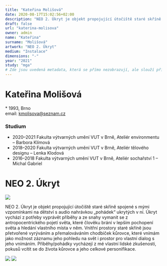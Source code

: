 ```yaml
---
title: "Kateřina Molišová"
date: 2020-08-17T15:02:56+02:00
description: "NEO 2. Úkryt je objekt propojující útočiště staré skříně spojené s mými vzpomínkami na dětství s audio nahrávkou „pohádek“ ukrytých v ní."
draft: false
url: "katerina-molisova"
owner: admin
name: "Kateřina"
surname: "Molišová"
artwork: "NEO 2. Úkryt"
medium: "Instalace"
dimensions: "-"
year: "2021"
study: "mga"
# Zde jsou uvedená metadata, která se přímo nezobrazují, ale slouží při generování webu - tagů pro Facebook a Twitter, atd.
---
```

# Kateřina Molišová
\* 1993, Brno  
email: kmolisova@seznam.cz

### Studium
* 2020–2021 Fakulta výtvarných umění VUT v Brně, Ateliér environmentu – Barbora Klímová
* 2018–2020 Fakulta výtvarných umění VUT v Brně, Ateliér tělového designu – Lenka Klodová
* 2016–2018 Fakulta výtvarných umění VUT v Brně, Ateliér sochařství 1 – Michal Gabriel


<!-- SECTION BREAK -->
# NEO 2. Úkryt

![](/2021/molisova/1.jpg)

NEO 2. Úkryt je objekt propojující útočiště staré skříně spojené s mými vzpomínkami na dětství s audio nahrávkou „pohádek“ ukrytých v ní.
Úkryt vychází z potřeby vyprávět příběhy a ze snahy vymanit se z antropocentrického pojetí světa, které člověku brání v lepším pochopení světa a hledání vlastního místa v něm.
Vnitřní prostory staré skříně jsou přetvořené vyrýváním a přemalováváním chodbiček kůrovce, které vnímám jako možnost záznamu jeho pohledu na svět i prostor pro vlastní dialog s jeho vnímáním.
Příběhy/pohádky vycházejí z mé vlastní lidské zkušenosti, pokusů vcítit se do života kůrovce a jeho celkové personifikace.

![](/2021/molisova/2.jpg)
![](/2021/molisova/3.jpg)
